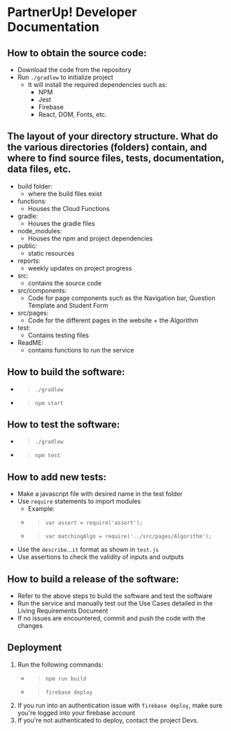 # PartnerUp! Developer Documentation

## How to obtain the source code:
- Download the code from the repository
- Run `./gradlew` to initialize project
  - It will install the required dependencies such as:
    - NPM
    - Jest
    - Firebase
    - React, DOM, Fonts, etc.

## The layout of your directory structure. What do the various directories (folders) contain, and where to find source files, tests, documentation, data files, etc.
- build folder:
  - where the build files exist
- functions:
  - Houses the Cloud Functions
- gradle:
  - Houses the gradle files
- node_modules:
  - Houses the npm and project dependencies
- public:
  - static resources
- reports:
  - weekly updates on project progress
- src:
  - contains the source code
- src/components:
  - Code for page components such as the Navigation bar, Question Template and Student Form
- src/pages:
  - Code for the different pages in the website + the Algorithm
- test:
  - Contains testing files
- ReadME:
  - contains functions to run the service

## How to build the software:
- > `./gradlew`
- > `npm start`

## How to test the software:
- > `./gradlew`
- > `npm test`

## How to add new tests:
- Make a javascript file with desired name in the test folder
- Use `require` statements to import modules
  - Example: 
  - > `var assert = require('assert');`
  - > `var matchingAlgo = require('../src/pages/Algorithm');`
- Use the `describe`...`it` format as shown in `test.js`
- Use assertions to check the validity of inputs and outputs

## How to build a release of the software:
- Refer to the above steps to build the software and test the software
- Run the service and manually test out the Use Cases detailed in the Living Requirements Document
- If no issues are encountered, commit and push the code with the changes

## Deployment

1) Run the following commands:
   - > `npm run build`
   - > `firebase deploy`
2) If you run into an authentication issue with `firebase deploy`, make sure you're logged into your firebase account
3) If you're not authenticated to deploy, contact the project Devs.